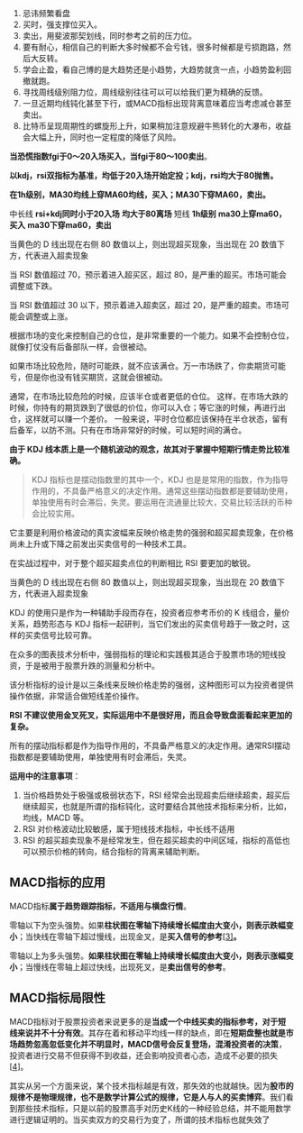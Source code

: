 1. 忌讳频繁看盘
2. 买时，强支撑位买入。
3. 卖出，用斐波那契划线，同时参考之前的压力位。
4. 要有耐心，相信自己的判断大多时候都不会亏钱，很多时候都是亏损跑路，然后大反转。
5. 学会止盈，看自己博的是大趋势还是小趋势，大趋势就贪一点，小趋势盈利回撤就跑。
6. 寻找周线级别阻力位，周线级别往往可以可以给我们更为精确的反馈。
7. 一旦近期均线钝化甚至下行，或MACD指标出现背离意味着应当考虑减仓甚至卖出。
8. 比特币呈现周期性的螺旋形上升，如果稍加注意规避牛熊转化的大瀑布，收益会大幅上升，同时也一定程度的降低了风险。

**当恐慌指数fgi于0～20入场买入，当fgi于80～100卖出**。

**以kdj，rsi双指标为基准，均低于20入场开始定投；kdj，rsi均大于80抛售。**

**在1h级别，MA30均线上穿MA60均线，买入；MA30下穿MA60，卖出。**

中长线
**rsi+kdj同时小于20入场**
**均大于80离场**
短线
**1h级别**
**ma30上穿ma60，买入**
**ma30下穿ma60，卖出**

当黄色的 D 线出现在右侧 80 数值以上，则出现超买现象，当出现在 20 数值下方，代表进入超卖现象

当 RSI 数值超过 70，预示着进入超买区，超过 80，是严重的超买。市场可能会调整或下跌。

当 RSI 数值超过 30 以下，预示着进入超卖区，超过 20，是严重的超卖。市场可能会调整或上涨。

根据市场的变化来控制自己的仓位，是非常重要的一个能力。如果不会控制仓位，就像打仗没有后备部队一样，会很被动。

如果市场比较危险，随时可能跌，就不应该满仓。万一市场跌了，你卖期货可能亏，但是你也没有钱买期货，这就会很被动。

通常，在市场比较危险的时候，应该半仓或者更低的仓位。
这样，在市场大跌的时候，你持有的期货跌到了很低的价位，你可以入仓；等它涨的时候，再进行出仓，这样就可以赚一个差价。
一般来说，平时仓位都应该保持在半仓状态，留有后备军，以防不测。只有在市场非常好的时候，可以短时间的满仓。







**由于 KDJ 线本质上是一个随机波动的观念，故其对于掌握中短期行情走势比较准确。**

>  KDJ 指标也是摆动指数里的其中一个，KDJ 也是是常用的指数，作为指导作用的，不具备严格意义的决定作用。通常这些摆动指数都是要辅助使用，单独使用有时会滞后，失灵。要运用在流通量比较大，交易比较活跃的币种会比较实用。

它主要是利用价格波动的真实波幅来反映价格走势的强弱和超买超卖现象，在价格尚未上升或下降之前发出买卖信号的一种技术工具。

在实战过程中，对于整个超买超卖点位的判断相比 RSI 要更加的敏锐。

当黄色的 D 线出现在右侧 80 数值以上，则出现超买现象，当出现在 20 数值下方，代表进入超卖现象

KDJ 的使用只是作为一种辅助手段而存在，投资者应参考币价的 K 线组合，量价关系，趋势形态与 KDJ 指标一起研判，当它们发出的买卖信号趋于一致之时，这样的买卖信号比较可靠。



在众多的图表技术分析中，强弱指标的理论和实践极其适合于股票市场的短线投资，于是被用于股票升跌的测量和分析中。

该分析指标的设计是以三条线来反映价格走势的强弱，这种图形可以为投资者提供操作依据，非常适合做短线差价操作。

**RSI 不建议使用金叉死叉，实际运用中不是很好用，而且会导致盘面看起来更加的复杂。**

所有的摆动指标都是作为指导作用的，不具备严格意义的决定作用。通常RSI摆动指数都是要辅助使用，单独使用有时会滞后，失灵。

**运用中的注意事项**：

1. 当价格趋势处于极强或极弱状态下，RSI 经常会出现超卖后继续超卖，超买后继续超买，也就是所谓的指标钝化，这时要结合其他技术指标来分析，比如，均线，MACD 等。
2. RSI 对价格波动比较敏感，属于短线技术指标，中长线不适用
3. RSI 的超买超卖现象不是经常发生，但在超买超卖的中间区域，指标的高低也可以预示价格的转向，结合指标的背离来辅助判断。





## **MACD指标的应用**

MACD指标**属于趋势跟踪指标，不适用与横盘行情**。

零轴以下为空头强势。如果**柱状图在零轴下持续增长幅度由大变小，则表示跌幅变小**；当快线在零轴下超过慢线，出现金叉，是**买入信号的参考**[[3\]](https://www.zhihu.com/topic/20660963/intro#ref_3)**。**

零轴以上为多头强势。**如果柱状图在零轴上持续增长幅度由大变小，则表示涨幅变小**；当慢线在零轴上超过快线，出现死叉，是**卖出信号的参考**。

## MACD指标局限性

MACD指标对于股票投资者来说更多的是**当成一个中线买卖的指标参考，对于短线来说并不十分有效**。其存在着和移动平均线一样的缺点，即在**短期盘整也就是市场趋势忽高忽低变化并不明显时，MACD信号会反复登场，混淆投资者的决策**，投资者进行交易不但获得不到收益，还会影响投资者心态，造成不必要的损失[[4\]](https://www.zhihu.com/topic/20660963/intro#ref_4)。

其实从另一个方面来说，某个技术指标越是有效，那失效的也就越快。因为**股市的规律不是物理规律，也不是数学计算公式的规律，它是人与人的买卖博弈**。我们看到那些技术指标，只是以前的股票高手对历史K线的一种经验总结，并不能用数学进行逻辑证明的。当买卖双方的交易行为变了，所谓的技术指标也就失效了

